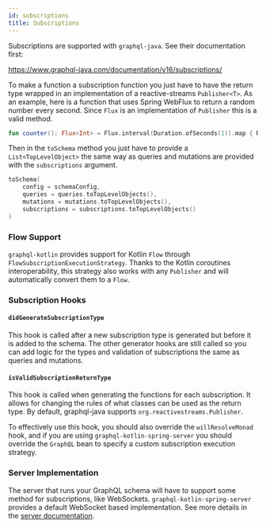 ```yaml
---
id: subscriptions
title: Subscriptions
---
```

Subscriptions are supported with `graphql-java`. See their documentation first:

https://www.graphql-java.com/documentation/v16/subscriptions/

To make a function a subscription function you just have to have the return type wrapped in an implementation of a
reactive-streams `Publisher<T>`. As an example, here is a function that uses Spring WebFlux to return a random number every
second. Since `Flux` is an implementation of `Publisher` this is a valid method.

```kotlin
fun counter(): Flux<Int> = Flux.interval(Duration.ofSeconds(1)).map { Random.nextInt() }
```

Then in the `toSchema` method you just have to provide a `List<TopLevelObject>` the same way as queries and mutations
are provided with the `subscriptions` argument.

```kotlin
toSchema(
    config = schemaConfig,
    queries = queries.toTopLevelObjects(),
    mutations = mutations.toTopLevelObjects(),
    subscriptions = subscriptions.toTopLevelObjects()
)
```

### Flow Support

`graphql-kotlin` provides support for Kotlin `Flow` through `FlowSubscriptionExecutionStrategy`. Thanks to the Kotlin
coroutines interoperability, this strategy also works with any `Publisher` and will automatically convert them to a `Flow`.

### Subscription Hooks

#### `didGenerateSubscriptionType`
This hook is called after a new subscription type is generated but before it is added to the schema. The other generator hooks are still called so you can add logic for the types and
validation of subscriptions the same as queries and mutations.

#### `isValidSubscriptionReturnType`
This hook is called when generating the functions for each subscription. It allows for changing the rules of what classes can be used as the return type. By default, graphql-java supports `org.reactivestreams.Publisher`.

To effectively use this hook, you should also override the `willResolveMonad` hook, and if you are using `graphql-kotlin-spring-server` you should override the `GraphQL` bean to specify a custom subscription execution strategy.

### Server Implementation

The server that runs your GraphQL schema will have to support some method for subscriptions, like WebSockets.
`graphql-kotlin-spring-server` provides a default WebSocket based implementation. See more details in the
[server documentation](../../server/server-subscriptions.md).
